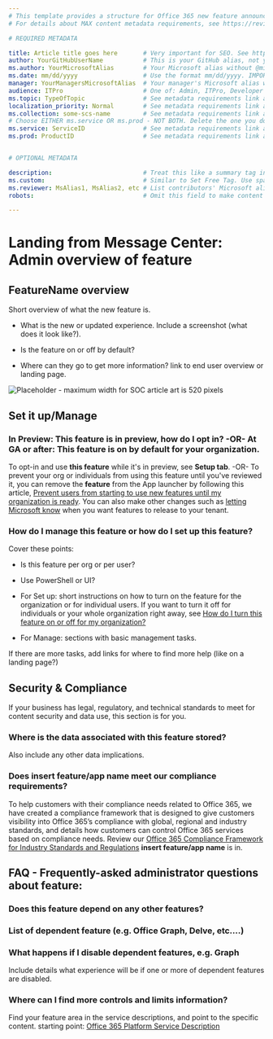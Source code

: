 ```yaml
---   
# This template provides a structure for Office 365 new feature announcements.                             
# For details about MAX content metadata requirements, see https://review.docs.microsoft.com/en-us/office-authoring-guide/metadata-for-max-content-on-dmc?branch=master

# REQUIRED METADATA

title: Article title goes here       # Very important for SEO. See https://aka.ms/seo-for-writers-cheat-sheet
author: YourGitHubUserName           # This is your GitHub alias, not your Microsoft alias
ms.author: YourMicrosoftAlias        # Your Microsoft alias without @microsoft.com
ms.date: mm/dd/yyyy                  # Use the format mm/dd/yyyy. IMPORTANT: Update manually when you modify a topic.
manager: YourManagersMicrosoftAlias  # Your manager's Microsoft alias without @microsoft.com
audience: ITPro                      # One of: Admin, ITPro, Developer
ms.topic: TypeOfTopic                # See metadata requirements link above for allowed values.
localization_priority: Normal        # See metadata requirements link above for allowed values.
ms.collection: some-scs-name         # See metadata requirements link above for allowed values.
# Choose EITHER ms.service OR ms.prod - NOT BOTH. Delete the one you don't use.
ms.service: ServiceID                # See metadata requirements link above for allowed values.
ms.prod: ProductID                   # See metadata requirements link above for allowed values.


# OPTIONAL METADATA

description:                         # Treat this like a summary tag in DxStudio. It helps with SEO.
ms.custom:                           # Similar to Set Free Tag. Use sparingly, limited character space.
ms.reviewer: MsAlias1, MsAlias2, etc # List contributors' Microsoft aliases, separated with commas.
robots:                              # Omit this field to make content searchable. Include it to hide from search.

---
```

# Landing from Message Center: Admin overview of feature

## FeatureName overview

Short overview of what the new feature is. 

- What is the new or updated experience. Include a screenshot (what does it look like?). 
    
- Is the feature on or off by default? 
    
- Where can they go to get more information? link to end user overview or landing page.
    
![Placeholder - maximum width for SOC article art is 520 pixels](images/)
  
## Set it up/Manage

### In Preview: **This feature** is in preview, how do I opt in? -OR- At GA or after: **This feature** is on by default for your organization.

To opt-in and use **this feature** while it's in preview, see **Setup tab**. -OR- To prevent your org or individuals from using this feature until you've reviewed it, you can remove the **feature** from the App launcher by following this article, [Prevent users from starting to use new features until my organization is ready](6f55cdae-078d-4834-86cc-fcef98ba74b8.md#Prevent). You can also make other changes such as [letting Microsoft know](6f55cdae-078d-4834-86cc-fcef98ba74b8.md#limits) when you want features to release to your tenant.

### How do I manage this feature or how do I set up this feature?

Cover these points: 

- Is this feature per org or per user? 
    
- Use PowerShell or UI?
    
- For Set up: short instructions on how to turn on the feature for the organization or for individual users. If you want to turn it off for individuals or your whole organization right away, see [How do I turn this feature on or off for my organization?](#Off)
    
- For Manage: sections with basic management tasks.
    
If there are more tasks, add links for where to find more help (like on a landing page?) 

## Security & Compliance

If your business has legal, regulatory, and technical standards to meet for content security and data use, this section is for you. 

### Where is the data associated with this feature stored?

Also include any other data implications.

### Does **insert feature/app name** meet our compliance requirements?

To help customers with their compliance needs related to Office 365, we have created a compliance framework that is designed to give customers visibility into Office 365’s compliance with global, regional and industry standards, and details how customers can control Office 365 services based on compliance needs. Review our [Office 365 Compliance Framework for Industry Standards and Regulations](http://go.microsoft.com/fwlink/p/?LinkId=615657) **insert feature/app name** is in.

## FAQ - Frequently-asked administrator questions about **feature**:

### Does this feature depend on any other features?

### List of dependent feature (e.g. Office Graph, Delve, etc….)

### What happens if I disable **dependent features, e.g. Graph**

Include details what experience will be if one or more of dependent features are disabled.

### Where can I find more controls and limits information?

Find your feature area in the service descriptions, and point to the specific content. starting point: [Office 365 Platform Service Description](https://technet.microsoft.com/en-us/library/office-365-platform-service-description.aspx)
